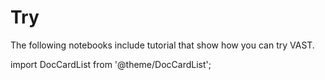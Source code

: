 # Try

The following notebooks include tutorial that show how you can try VAST.

import DocCardList from '@theme/DocCardList';

<DocCardList />
